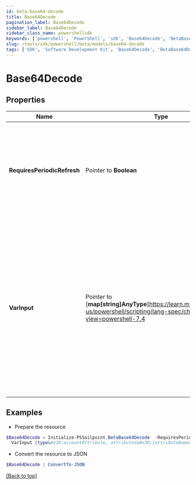 ```yaml
---
id: beta-base64-decode
title: Base64Decode
pagination_label: Base64Decode
sidebar_label: Base64Decode
sidebar_class_name: powershellsdk
keywords: ['powershell', 'PowerShell', 'sdk', 'Base64Decode', 'BetaBase64Decode'] 
slug: /tools/sdk/powershell/beta/models/base64-decode
tags: ['SDK', 'Software Development Kit', 'Base64Decode', 'BetaBase64Decode']
---
```



# Base64Decode

## Properties

Name | Type | Description | Notes
------------ | ------------- | ------------- | -------------
**RequiresPeriodicRefresh** |  Pointer to **Boolean** | A value that indicates whether the transform logic should be re-evaluated every evening as part of the identity refresh process | [optional] [default to $false]
**VarInput** |  Pointer to [**map[string]AnyType**]https://learn.microsoft.com/en-us/powershell/scripting/lang-spec/chapter-04?view=powershell-7.4 | This is an optional attribute that can explicitly define the input data which will be fed into the transform logic. If input is not provided, the transform will take its input from the source and attribute combination configured via the UI. | [optional] 

## Examples

- Prepare the resource
```powershell
$Base64Decode = Initialize-PSSailpoint.BetaBase64Decode  -RequiresPeriodicRefresh false `
 -VarInput {type&#x3D;accountAttribute, attributes&#x3D;{attributeName&#x3D;first_name, sourceName&#x3D;Source}}
```

- Convert the resource to JSON
```powershell
$Base64Decode | ConvertTo-JSON
```


[[Back to top]](#) 

